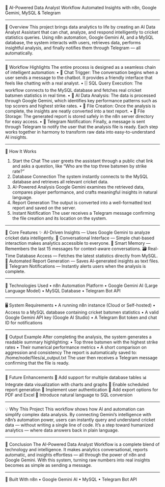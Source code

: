 
🧠 AI-Powered Data Analyst Workflow
Automated Insights with n8n, Google Gemini, MySQL & Telegram
________________________________________
🌟 Overview
This project brings data analytics to life by creating an AI Data Analyst Assistant that can chat, analyze, and respond intelligently to cricket statistics queries.
Using n8n automation, Google Gemini AI, and a MySQL database, the system interacts with users, retrieves data, performs insightful analysis, and finally notifies them through Telegram — all automatically.
________________________________________
🧩 Workflow Highlights
The entire process is designed as a seamless chain of intelligent automation:
•	💬 Chat Trigger: The conversation begins when a user sends a message to the chatbot. It provides a friendly interface that feels like chatting with a real analyst.
•	🗄️ SQL Query Execution: The workflow connects to the MySQL database and fetches real cricket batsmen statistics in real time.
•	🧠 AI Data Analysis: The data is processed through Google Gemini, which identifies key performance patterns such as top scorers and highest strike rates.
•	🧾 File Creation: Once the analysis is complete, the insights are neatly converted into a text report.
•	💾 File Storage: The generated report is stored safely in the n8n server directory for easy access.
•	📲 Telegram Notification: Finally, a message is sent through Telegram to notify the user that the analysis file is ready.
Each step works together in harmony to transform raw data into easy-to-understand AI insights.
________________________________________
🔄 How It Works
1.	Start the Chat
The user greets the assistant through a public chat link and asks a question, like “Who are the top three batsmen by strike rate?”
2.	Database Connection
The system instantly connects to the MySQL database and retrieves all relevant cricket data.
3.	AI-Powered Analysis
Google Gemini examines the retrieved data, compares player performance, and crafts meaningful insights in natural language.
4.	Report Generation
The output is converted into a well-formatted text report and saved on the server.
5.	Instant Notification
The user receives a Telegram message confirming the file creation and its location on the system.
________________________________________
🧠 Core Features
✨ AI-Driven Insights — Uses Google Gemini to analyze cricket data intelligently.
💬 Conversational Interface — Simple chat-based interaction makes analytics accessible to everyone.
🧠 Smart Memory — Remembers the last 15 messages for context-aware conversations.
🗃️ Real-Time Database Access — Fetches the latest statistics directly from MySQL.
📁 Automated Report Generation — Saves AI-generated insights as text files.
📱 Telegram Notifications — Instantly alerts users when the analysis is complete.
________________________________________
🧰 Technologies Used
•	n8n Automation Platform
•	Google Gemini AI (Large Language Model)
•	MySQL Database
•	Telegram Bot API
________________________________________
🖥️ System Requirements
•	A running n8n instance (Cloud or Self-hosted)
•	Access to a MySQL database containing cricket batsmen statistics
•	A valid Google Gemini API key (Google AI Studio)
•	A Telegram Bot token and chat ID for notifications
________________________________________
🧾 Output Example
After completing the analysis, the system generates a readable summary highlighting:
•	Top three batsmen with the highest strike rates
•	Their numerical performance metrics
•	A short comparison on aggression and consistency
The report is automatically saved to:
/home/node/files/ai_output.txt
The user then receives a Telegram message confirming that the file is ready.
________________________________________
🌱 Future Enhancements
🚀 Add support for multiple database tables
📊 Integrate data visualization with charts and graphs
📅 Enable scheduled report generation
🔐 Implement user authentication
📄 Add export options for PDF and Excel
💬 Introduce natural language to SQL conversion
________________________________________
💡 Why This Project
This workflow shows how AI and automation can simplify complex data analysis. By connecting Gemini’s intelligence with n8n’s automation power, users can instantly query and understand cricket data — without writing a single line of code.
It’s a step toward humanized analytics — where data answers back in plain language.
________________________________________
🏁 Conclusion
The AI-Powered Data Analyst Workflow is a complete blend of technology and intelligence.
It makes analytics conversational, reports automatic, and insights effortless — all through the power of n8n and Google Gemini.
With this system, turning raw numbers into real insights becomes as simple as sending a message.
________________________________________
🧩 Built With
n8n • Google Gemini AI • MySQL • Telegram Bot API

